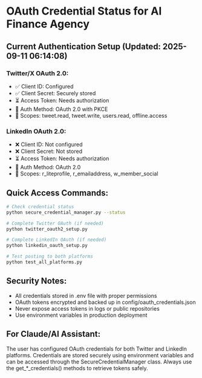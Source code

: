
# OAuth Credential Status for AI Finance Agency

## Current Authentication Setup (Updated: 2025-09-11 06:14:08)

### Twitter/X OAuth 2.0:
- ✅ Client ID: Configured
- ✅ Client Secret: Securely stored
- ⏳ Access Token: Needs authorization
- 🔧 Auth Method: OAuth 2.0 with PKCE
- 📝 Scopes: tweet.read, tweet.write, users.read, offline.access

### LinkedIn OAuth 2.0:
- ❌ Client ID: Not configured
- ❌ Client Secret: Not stored
- ⏳ Access Token: Needs authorization
- 🔧 Auth Method: OAuth 2.0
- 📝 Scopes: r_liteprofile, r_emailaddress, w_member_social

## Quick Access Commands:
```bash
# Check credential status
python secure_credential_manager.py --status

# Complete Twitter OAuth (if needed)
python twitter_oauth2_setup.py

# Complete LinkedIn OAuth (if needed)  
python linkedin_oauth_setup.py

# Test posting to both platforms
python test_all_platforms.py
```

## Security Notes:
- All credentials stored in .env file with proper permissions
- OAuth tokens encrypted and backed up in config/oauth_credentials.json
- Never expose access tokens in logs or public repositories
- Use environment variables in production deployment

## For Claude/AI Assistant:
The user has configured OAuth credentials for both Twitter and LinkedIn platforms. 
Credentials are stored securely using environment variables and can be accessed 
through the SecureCredentialManager class. Always use the get_*_credentials() 
methods to retrieve tokens safely.
